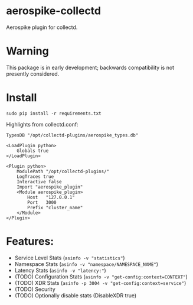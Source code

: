# aerospike-collectd
Aerospike plugin for collectd.

# Warning
This package is in early development; backwards compatibility is not
presently considered.

# Install

```
sudo pip install -r requirements.txt
```

Highlights from collectd.conf:

```
TypesDB "/opt/collectd-plugins/aerospike_types.db"

<LoadPlugin python>
    Globals true
</LoadPlugin>

<Plugin python>
    ModulePath "/opt/collectd-plugins/"
    LogTraces true
    Interactive false
    Import "aerospike_plugin"
    <Module aerospike_plugin>
        Host   "127.0.0.1"
        Port   3000
        Prefix "cluster_name"
    </Module>
</Plugin>
```

# Features:
- Service Level Stats (`asinfo -v "statistics"`)
- Namespace Stats (`asinfo -v "namespace/NAMESPACE_NAME"`)
- Latency Stats (`asinfo -v "latency:"`)
- (TODO) Configuration Stats (`asinfo -v "get-config:context=CONTEXT"`)
- (TODO) XDR Stats (`asinfo -p 3004 -v "get-config:context=service"`)
- (TODO) Security
- (TODO) Optionally disable stats (DisableXDR true)
